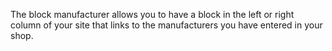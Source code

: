 The block manufacturer allows you to have a block in the left or right column of your site that links to the manufacturers you have entered in your shop.
